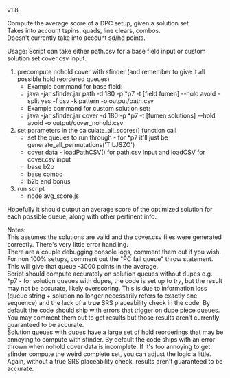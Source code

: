 v1.8

Compute the average score of a DPC setup, given a solution set.  
Takes into account tspins, quads, line clears, combos.  
Doesn't currently take into account sd/hd points.

Usage:
Script can take either path.csv for a base field input or custom solution set cover.csv input.  
1) precompute nohold cover with sfinder (and remember to give it all possible hold reordered queues)
    - Example command for base field:
    - java -jar sfinder.jar path -d 180 -p *p7 -t [field fumen] --hold avoid -split yes -f csv -k pattern -o output/path.csv
    - Example command for custom solution set:
    - java -jar sfinder.jar cover -d 180 -p *p7 -t [fumen solutions] --hold avoid -o output/cover_nohold.csv
2) set parameters in the calculate_all_scores() function call
    - set the queues to run through - for *p7 it'll just be generate_all_permutations('TILJSZO')
    - cover data - loadPathCSV() for path.csv input and loadCSV for cover.csv input
    - base b2b
    - base combo
    - b2b end bonus
3) run script
    - node avg_score.js

Hopefully it should output an average score of the optimized solution for  each possible queue, along with other pertinent info.

Notes:  
This assumes the solutions are valid and the cover.csv files were generated correctly. There's very little error handling.  
There are a couple debugging console logs, comment them out if you wish.  
For non 100% setups, comment out the "PC fail queue" throw statement. This will give that queue -3000 points in the average.  
Script should compute accurately on solution queues without dupes e.g. *p7 - for solution queues with dupes, the code is set up to _try_, but the result may not be accurate, likely overscoring. This is due to information loss (queue string + solution no longer necessarily refers to exactly one sequence) and the lack of a **true** SRS placeability check in the code. By default the code should ship with errors that trigger on dupe piece queues. You may comment them out to get results but those results aren’t currently guaranteed to be accurate.  
Solution queues with dupes have a large set of hold reorderings that may be annoying to compute with sfinder. By default the code ships with an error thrown when nohold cover data is incomplete. If it's too annoying to get sfinder compute the weird complete set, you can adjust the logic a little. Again, without a true SRS placeability check, results aren't guaranteed to be accurate.